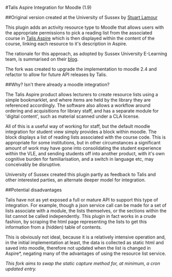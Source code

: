 #Talis Aspire Integration for Moodle (1.9)

##Original version created at the University of Sussex by [Stuart Lamour](https://github.com/stuartlamour/talisaspire)

This plugin adds an activity resource type to Moodle that allows users with the appropriate permissions to pick a reading list from the associated course in [Talis Aspire](http://talisaspire.com/) which is then displayed within the content of the course, linking each resource to it's description in Aspire.

The rationale for this approach, as adopted by Sussex University E-Learning team, is summarised on their [blog](http://blogs.sussex.ac.uk/elearningteam/2013/12/10/integrating-reading-lists-talis-aspire/).

The fork was created to upgrade the implementation to moodle 2.4 and refactor to allow for future API releases by Talis.

##Why? Isn't there already a moodle integration?

The Talis Aspire product allows lecturers to create resource lists using a simple bookmarklet, and where items are held by the library they are referenced accordingly. The software also allows a workflow around ordering and acquisitions for library staff, and has a separate module for 'digital content', such as material scanned under a CLA license.

All of this is a useful way of working for staff, but the default moodle integration for student view simply provides a block within moodle. The block displays a list of reading lists associated with the course code. This is appropriate for some institutions, but in other circumstances a significant amount of work may have gone into consolidating the student experience within the VLE, and sending students off into another product, with it's own cognitive burden for familiarisation, and a switch in language etc, may conceivably be disruptive.

University of Sussex created this plugin partly as feedback to Talis and other interested parties, an alternate deeper model for integration.

##Potential disadvantages

Talis have not as yet exposed a full or mature API to support this type of integration. For example, though a json service call can be made for a set of lists associate with a module, the lists themselves, or the sections within the list cannot be called independently. This plugin in fact works in a crude fashion, by scraping the html page representing the lists to get this information from a (hidden) table of contents.

This is obviously not ideal, because it is a relatively intensive operation and, in the initial implementation at least, the data is collected as static html and saved into moodle, therefore not updated when the list is changed in Aspire*, negating many of the advantages of using the resource list service.

*This fork aims to swap the static capture method for, at minimum, a cron updated entry.*
